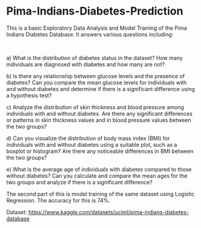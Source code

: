 # Pima-Indians-Diabetes-Prediction
This is a basic Exploratory Data Analysis and Model Training of the Pima Indians Diabetes Database. It answers various questions including:

<br />


a) What is the distribution of diabetes status in the dataset? How many individuals are diagnosed with diabetes and how many are not?


b) Is there any relationship between glucose levels and the presence of diabetes? Can you compare the mean glucose levels for individuals with and without diabetes and determine if there is a significant difference using a hypothesis test?



c)  Analyze the distribution of skin thickness and blood pressure among individuals with and without diabetes. Are there any significant differences or patterns in skin thickness values and in blood pressure values between the two groups?


d) Can you visualize the distribution of body mass index (BMI) for individuals with and without diabetes using a suitable plot, such as a boxplot or histogram? Are there any noticeable differences in BMI between the two groups?


e) What is the average age of individuals with diabetes compared to those without diabetes? Can you calculate and compare the mean ages for the two groups and analyze if there is a significant difference?

The second part of this is model training of the same dataset using Logistic Regression. The accuracy for this is 74%.

Dataset: https://www.kaggle.com/datasets/uciml/pima-indians-diabetes-database

